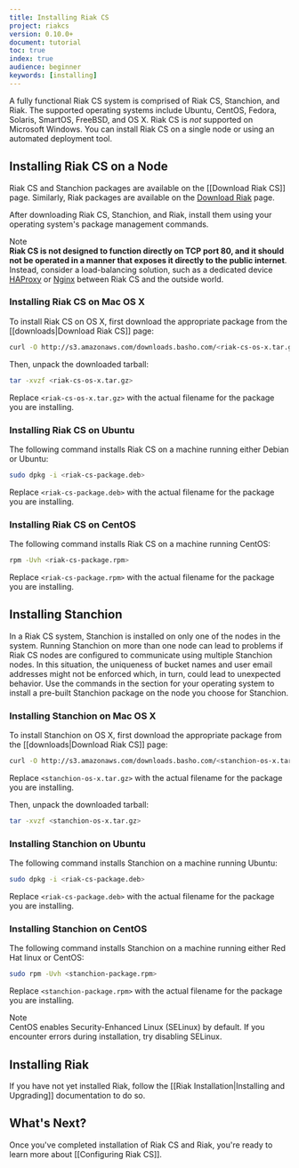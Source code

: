 ```yaml
---
title: Installing Riak CS
project: riakcs
version: 0.10.0+
document: tutorial
toc: true
index: true
audience: beginner
keywords: [installing]
---
```


A fully functional Riak CS system is comprised of Riak CS, Stanchion, and Riak. The supported operating systems include Ubuntu, CentOS, Fedora, Solaris, SmartOS, FreeBSD, and OS X. Riak CS is *not* supported on Microsoft Windows. You can install Riak CS on a single node or using an automated deployment tool.

## Installing Riak CS on a Node

Riak CS and Stanchion packages are available on the [[Download Riak CS]] page. Similarly, Riak packages are available on the [Download Riak](http://docs.basho.com/riak/latest/downloads/) page.

After downloading Riak CS, Stanchion, and Riak, install them using your operating system's package management commands.

<div class="note"><div class="title">Note</div><strong>Riak CS is not designed to function directly on TCP port 80, and it should not be operated in a manner that exposes it directly to the public internet</strong>. Instead, consider a load-balancing solution, such as a dedicated device <a href="http://haproxy.1wt.eu">HAProxy</a> or <a href="http://wiki.nginx.org/Main">Nginx</a> between Riak CS and the outside world.
</div>

### Installing Riak CS on Mac OS X

To install Riak CS on OS X, first download the appropriate package from the [[downloads|Download Riak CS]] page:

```bash
curl -O http://s3.amazonaws.com/downloads.basho.com/<riak-cs-os-x.tar.gz>
```

Then, unpack the downloaded tarball:

```bash
tar -xvzf <riak-cs-os-x.tar.gz>
```

Replace `<riak-cs-os-x.tar.gz>` with the actual filename for the package you are installing.

### Installing Riak CS on Ubuntu

The following command installs Riak CS on a machine running either Debian or Ubuntu:

```bash
sudo dpkg -i <riak-cs-package.deb>
```

Replace `<riak-cs-package.deb>` with the actual filename for the package you are installing.

### Installing Riak CS on CentOS

The following command installs Riak CS on a machine running CentOS:

```bash
rpm -Uvh <riak-cs-package.rpm>
```

Replace `<riak-cs-package.rpm>` with the actual filename for the package you are installing.

## Installing Stanchion

In a Riak CS system, Stanchion is installed on only one of the nodes in the system. Running Stanchion on more than one node can lead to problems if Riak CS nodes are configured to communicate using multiple Stanchion nodes. In this situation, the uniqueness of bucket names and user email addresses might not be enforced which, in turn, could lead to unexpected behavior. Use the commands in the section for your operating system to install a pre-built Stanchion package on the node you choose for Stanchion.

### Installing Stanchion on Mac OS X

To install Stanchion on OS X, first download the appropriate package from the [[downloads|Download Riak CS]] page:

```bash
curl -O http://s3.amazonaws.com/downloads.basho.com/<stanchion-os-x.tar.gz>
```

Replace `<stanchion-os-x.tar.gz>` with the actual filename for the package you are installing.

Then, unpack the downloaded tarball:

```bash
tar -xvzf <stanchion-os-x.tar.gz>
```

### Installing Stanchion on Ubuntu

The following command installs Stanchion on a machine running Ubuntu:

```bash
sudo dpkg -i <riak-cs-package.deb>
```

Replace `<riak-cs-package.deb>` with the actual filename for the package you are installing.

### Installing Stanchion on CentOS

The following command installs Stanchion on a machine running either Red Hat linux or CentOS:

```bash
sudo rpm -Uvh <stanchion-package.rpm>
```

Replace `<stanchion-package.rpm>` with the actual filename for the package you are installing.

<div class="note"><div class="title">Note</div>CentOS enables Security-Enhanced Linux (SELinux) by default. If you encounter errors during installation, try disabling SELinux.</div>

## Installing Riak
If you have not yet installed Riak, follow the [[Riak Installation|Installing and Upgrading]] documentation to do so.

## What's Next?
Once you've completed installation of Riak CS and Riak, you're ready to learn more about [[Configuring Riak CS]].
